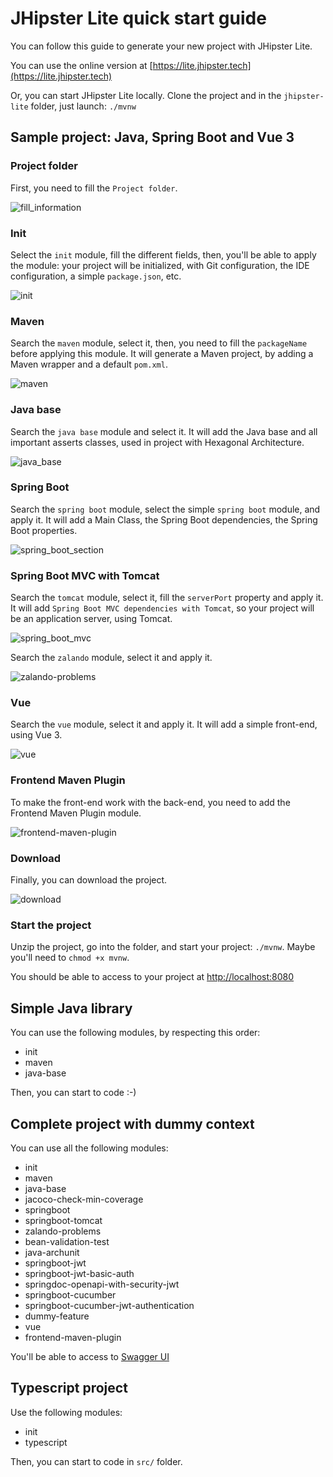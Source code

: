 # JHipster Lite quick start guide

You can follow this guide to generate your new project with JHipster Lite.

You can use the online version at [https://lite.jhipster.tech](https://lite.jhipster.tech)

Or, you can start JHipster Lite locally. Clone the project and in the `jhipster-lite` folder, just launch: `./mvnw`

## Sample project: Java, Spring Boot and Vue 3

### Project folder

First, you need to fill the `Project folder`.

![fill_information](01-fill_information.png)

### Init

Select the `init` module, fill the different fields, then, you'll be able to apply the module: your project will be initialized, with Git configuration, the IDE configuration, a simple `package.json`, etc.

![init](02-init.png)

### Maven

Search the `maven` module, select it, then, you need to fill the `packageName` before applying this module. It will generate a Maven project, by adding a Maven wrapper and a default `pom.xml`.

![maven](03-maven.png)

### Java base

Search the `java base` module and select it. It will add the Java base and all important asserts classes, used in project with Hexagonal Architecture.

![java_base](04-java_base.png)

### Spring Boot

Search the `spring boot` module, select the simple `spring boot` module, and apply it. It will add a Main Class, the Spring Boot dependencies, the Spring Boot properties.  

![spring_boot_section](05-spring_boot.png)

### Spring Boot MVC with Tomcat

Search the `tomcat` module, select it, fill the `serverPort` property and apply it. It will add `Spring Boot MVC dependencies with Tomcat`, so your project will be an application server, using Tomcat.

![spring_boot_mvc](06-spring_boot_mvc.png)

Search the `zalando` module, select it and apply it.

![zalando-problems](07-zalando-problems.png)

### Vue

Search the `vue` module, select it and apply it. It will add a simple front-end, using Vue 3.

![vue](08-vue.png)

### Frontend Maven Plugin

To make the front-end work with the back-end, you need to add the Frontend Maven Plugin module.

![frontend-maven-plugin](09-frontend_maven_plugin.png)

### Download

Finally, you can download the project.

![download](10-download.png)

### Start the project

Unzip the project, go into the folder, and start your project: `./mvnw`. Maybe you'll need to `chmod +x mvnw`.

You should be able to access to your project at [http://localhost:8080](http://localhost:8080)

## Simple Java library

You can use the following modules, by respecting this order:

- init
- maven
- java-base

Then, you can start to code :-)

## Complete project with dummy context

You can use all the following modules:

- init
- maven
- java-base
- jacoco-check-min-coverage
- springboot
- springboot-tomcat
- zalando-problems
- bean-validation-test
- java-archunit
- springboot-jwt
- springboot-jwt-basic-auth
- springdoc-openapi-with-security-jwt
- springboot-cucumber
- springboot-cucumber-jwt-authentication
- dummy-feature
- vue
- frontend-maven-plugin

You'll be able to access to [Swagger UI](http://localhost:8080/swagger-ui/index.html)

## Typescript project

Use the following modules:

- init
- typescript

Then, you can start to code in `src/` folder.
